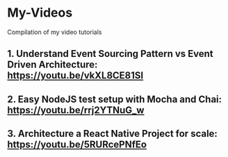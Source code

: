 # My-Videos
Compilation of my video tutorials

## 1. Understand Event Sourcing Pattern vs Event Driven Architecture: https://youtu.be/vkXL8CE81SI

## 2. Easy NodeJS test setup with Mocha and Chai: https://youtu.be/rrj2YTNuG_w

## 3. Architecture a React Native Project for scale: https://youtu.be/5RURcePNfEo
